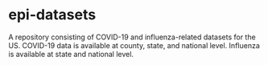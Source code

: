 # epi-datasets

A repository consisting of COVID-19 and influenza-related datasets for the US. COVID-19 data is available at county, state, and national level. Influenza is available at state and national level.

